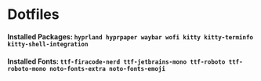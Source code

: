 # Dotfiles

#### Installed Packages: ```hyprland hyprpaper waybar wofi kitty kitty-terminfo kitty-shell-integration```
#### Installed Fonts: ```ttf-firacode-nerd ttf-jetbrains-mono ttf-roboto ttf-roboto-mono noto-fonts-extra noto-fonts-emoji```

